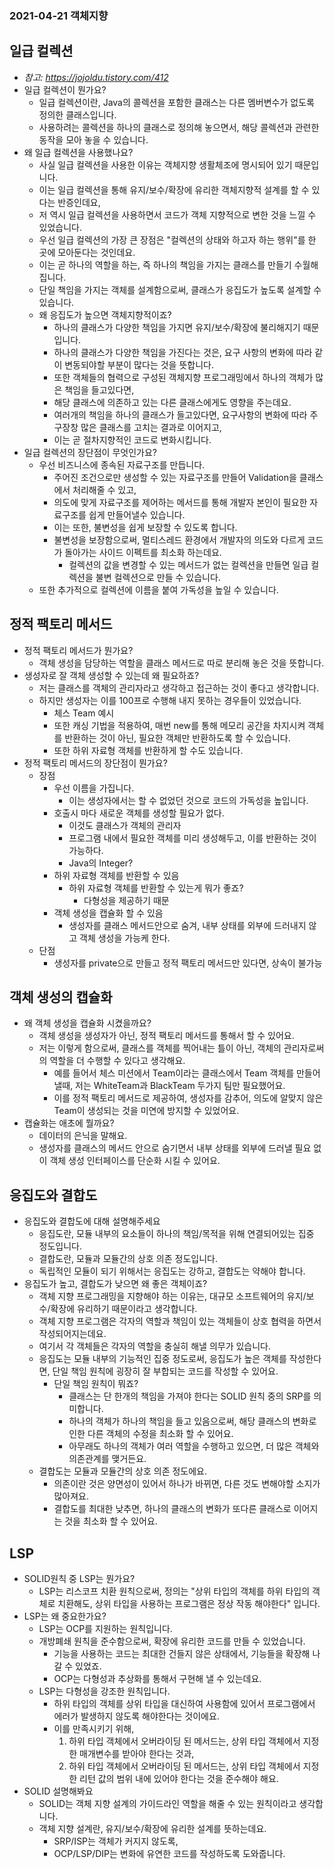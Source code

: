 ### 2021-04-21 객체지향 

## 일급 컬렉션
- *참고: https://jojoldu.tistory.com/412*
- 일급 컬렉션이 뭔가요?
    - 일급 컬렉션이란, Java의 콜렉션을 포함한 클래스는 다른 멤버변수가 없도록 정의한 클래스입니다. 
    - 사용하려는 콜렉션을 하나의 클래스로 정의해 놓으면서, 해당 콜렉션과 관련한 동작을 모아 놓을 수 있습니다.
- 왜 일급 컬렉션을 사용했나요?
    - 사실 일급 컬렉션을 사용한 이유는 객체지향 생활체조에 명시되어 있기 때문입니다. 
    - 이는 일급 컬렉션을 통해 유지/보수/확장에 유리한 객체지향적 설계를 할 수 있다는 반증인데요, 
    - 저 역시 일급 컬렉션을 사용하면서 코드가 객체 지향적으로 변한 것을 느낄 수 있었습니다. 
    - 우선 일급 컬렉션의 가장 큰 장점은 "컬렉션의 상태와 하고자 하는 행위"를 한 곳에 모아둔다는 것인데요. 
    - 이는 곧 하나의 역할을 하는, 즉 하나의 책임을 가지는 클래스를 만들기 수월해집니다. 
    - 단일 책임을 가지는 객체를 설계함으로써, 클래스가 응집도가 높도록 설계할 수 있습니다. 
    - 왜 응집도가 높으면 객체지향적이죠?
        - 하나의 클래스가 다양한 책임을 가지면 유지/보수/확장에 불리해지기 때문입니다. 
        - 하나의 클래스가 다양한 책임을 가진다는 것은, 요구 사항의 변화에 따라 같이 변동되야할 부분이 많다는 것을 뜻합니다. 
        - 또한 객체들의 협력으로 구성된 객체지향 프로그래밍에서 하나의 객체가 많은 책임을 들고있다면, 
        - 해당 클래스에 의존하고 있는 다른 클래스에게도 영향을 주는데요. 
        - 여러개의 책임을 하나의 클래스가 들고있다면, 요구사항의 변화에 따라 주구장창 많은 클래스를 고치는 결과로 이어지고,
        - 이는 곧 절차지향적인 코드로 변화시킵니다. 
- 일급 컬렉션의 장단점이 무엇인가요?
    - 우선 비즈니스에 종속된 자료구조를 만듭니다. 
        - 주어진 조건으로만 생성할 수 있는 자료구조를 만들어 Validation을 클래스에서 처리해줄 수 있고, 
        - 의도에 맞게 자료구조를 제어하는 메서드를 통해 개발자 본인이 필요한 자료구조를 쉽게 만들어낼수 있습니다. 
        - 이는 또한, 불변성을 쉽게 보장할 수 있도록 합니다. 
        - 불변성을 보장함으로써, 멀티스레드 환경에서 개발자의 의도와 다르게 코드가 돌아가는 사이드 이펙트를 최소화 하는데요. 
            - 컬렉션의 값을 변경할 수 있는 메서드가 없는 컬렉션을 만들면 일급 컬렉션을 불변 컬렉션으로 만들 수 있습니다. 
    - 또한 추가적으로 컬렉션에 이름을 붙여 가독성을 높일 수 있습니다. 
       
## 정적 팩토리 메서드
- 정적 팩토리 메서드가 뭔가요?
    - 객체 생성을 담당하는 역할을 클래스 메서드로 따로 분리해 놓은 것을 뜻합니다. 
- 생성자로 잘 객체 생성할 수 있는데 왜 필요하죠?
    - 저는 클래스를 객체의 관리자라고 생각하고 접근하는 것이 좋다고 생각합니다. 
    - 하지만 생성자는 이를 100프로 수행해 내지 못하는 경우들이 있었습니다. 
        - 체스 Team 예시
        - 또한 캐싱 기법을 적용하여, 매번 new를 통해 메모리 공간을 차지시켜 객체를 반환하는 것이 아닌, 필요한 객체만 반환하도록 할 수 있습니다. 
        - 또한 하위 자료형 객체를 반환하게 할 수도 있습니다. 
- 정적 팩토리 메서드의 장단점이 뭔가요?
    - 장점
        - 우선 이름을 가집니다. 
            - 이는 생성자에서는 할 수 없었던 것으로 코드의 가독성을 높입니다. 
        - 호출시 마다 새로운 객체를 생성할 필요가 없다. 
            - 이것도 클래스가 객체의 관리자
            - 프로그램 내에서 필요한 객체를 미리 생성해두고, 이를 반환하는 것이 가능하다. 
            - Java의 Integer?
        - 하위 자료형 객체를 반환할 수 있음
            - 하위 자료형 객체를 반환할 수 있는게 뭐가 좋죠?
                - 다형성을 제공하기 때문
        - 객체 생성을 캡슐화 할 수 있음
            - 생성자를 클래스 메서드안으로 숨겨, 내부 상태를 외부에 드러내지 않고 객체 생성을 가능케 한다. 
    - 단점
        - 생성자를 private으로 만들고 정적 팩토리 메서드만 있다면, 상속이 불가능
        
## 객체 생성의 캡슐화
- 왜 객체 생성을 캡슐화 시켰을까요?
    - 객체 생성을 생성자가 아닌, 정적 팩토리 메서드를 통해서 할 수 있어요.
    - 저는 이렇게 함으로써, 클래스를 객체를 찍어내는 틀이 아닌, 객체의 관리자로써의 역할을 더 수행할 수 있다고 생각해요. 
        - 예를 들어서 체스 미션에서 Team이라는 클래스에서 Team 객체를 만들어낼때, 저는 WhiteTeam과 BlackTeam 두가지 팀만 필요했어요.
        - 이를 정적 팩토리 메서드로 제공하여, 생성자를 감추어, 의도에 알맞지 않은 Team이 생성되는 것을 미연에 방지할 수 있었어요. 
- 캡슐화는 애초에 뭘까요?
    - 데이터의 은닉을 말해요. 
    - 생성자를 클래스의 메서드 안으로 숨기면서 내부 상태를 외부에 드러낼 필요 없이 객체 생성 인터페이스를 단순화 시킬 수 있어요. 

## 응집도와 결합도
- 응집도와 결합도에 대해 설명해주세요
    - 응집도란, 모듈 내부의 요소들이 하나의 책임/목적을 위해 연결되어있는 집중 정도입니다. 
    - 결합도란, 모듈과 모듈간의 상호 의존 정도입니다. 
    - 독립적인 모듈이 되기 위해서는 응집도는 강하고, 결합도는 약해야 합니다. 
- 응집도가 높고, 결합도가 낮으면 왜 좋은 객체이죠?
    - 객체 지향 프로그래밍을 지향해야 하는 이유는, 대규모 소프트웨어의 유지/보수/확장에 유리하기 때문이라고 생각합니다. 
    - 객체 지향 프로그램은 각자의 역할과 책임이 있는 객체들이 상호 협력을 하면서 작성되어지는데요. 
    - 여기서 각 객체들은 각자의 역할을 충실히 해낼 의무가 있습니다. 
    - 응집도는 모듈 내부의 기능적인 집중 정도로써, 응집도가 높은 객체를 작성한다면, 단일 책임 원칙에 굉장히 잘 부합되는 코드를 작성할 수 있어요. 
        - 단일 책임 원칙이 뭐죠?
            - 클래스는 단 한개의 책임을 가져야 한다는 SOLID 원칙 중의 SRP를 의미합니다. 
            - 하나의 객체가 하나의 책임을 들고 있음으로써, 해당 클래스의 변화로 인한 다른 객체의 수정을 최소화 할 수 있어요. 
            - 아무래도 하나의 객체가 여러 역할을 수행하고 있으면, 더 많은 객체와 의존관계를 맺거든요. 
    - 결합도는 모듈과 모듈간의 상호 의존 정도에요. 
        - 의존이란 것은 양면성이 있어서 하나가 바뀌면, 다른 것도 변해야할 소지가 많아져요. 
        - 결합도를 최대한 낮추면, 하나의 클래스의 변화가 또다른 클래스로 이어지는 것을 최소화 할 수 있어요.

## LSP
- SOLID원칙 중 LSP는 뭔가요?
    - LSP는 리스코프 치환 원칙으로써, 정의는 "상위 타입의 객체를 하위 타입의 객체로 치환해도, 상위 타입을 사용하는 프로그램은 정상 작동 해야한다" 입니다. 
- LSP는 왜 중요한가요?
    - LSP는 OCP를 지원하는 원칙입니다. 
    - 개방폐쇄 원칙을 준수함으로써, 확장에 유리한 코드를 만들 수 있었습니다. 
        - 기능을 사용하는 코드는 최대한 건들지 않은 상태에서, 기능들을 확장해 나갈 수 있었죠. 
        - OCP는 다형성과 추상화를 통해서 구현해 낼 수 있는데요. 
    - LSP는 다형성을 강조한 원칙입니다. 
        - 하위 타입의 객체를 상위 타입을 대신하여 사용함에 있어서 프로그램에서 에러가 발생하지 않도록 해야한다는 것이에요. 
        - 이를 만족시키기 위해,
            1. 하위 타입 객체에서 오버라이딩 된 메서드는, 상위 타입 객체에서 지정한 매개변수를 받아야 한다는 것과,
            2. 하위 타입 객체에서 오버라이딩 된 메서드는, 상위 타입 객체에서 지정한 리턴 값의 범위 내에 있어야 한다는 것을 준수해야 해요. 
- SOLID 설명해봐요
    - SOLID는 객체 지향 설계의 가이드라인 역할을 해줄 수 있는 원칙이라고 생각합니다. 
    - 객체 지향 설계란, 유지/보수/확장에 유리한 설계를 뜻하는데요. 
        - SRP/ISP는 객체가 커지지 않도록, 
        - OCP/LSP/DIP는 변화에 유연한 코드를 작성하도록 도와줍니다. 
